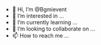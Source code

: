 - 👋 Hi, I’m @Bgmievent
- 👀 I’m interested in ...
- 🌱 I’m currently learning ...
- 💞️ I’m looking to collaborate on ...
- 📫 How to reach me ...

<!---
Bgmievent/Bgmievent is a ✨ special ✨ repository because its `README.md` (this file) appears on your GitHub profile.
You can click the Preview link to take a look at your changes.
--->

